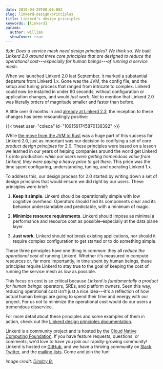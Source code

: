 ```yaml
---
date: 2019-04-29T00:00:00Z
slug: linkerd-design-principles
title: Linkerd's design principles
keywords: [linkerd]
params:
  author: william
  showCover: true
---
```


_tl;dr: Does a service mesh need design principles? We think so. We built Linkerd 2.0 around three core principles that are designed to reduce the operational cost---especially for human beings---of running a service mesh._

When we launched Linkerd 2.0 last September, it marked a substantial departure from Linkerd 1.x. Gone was the JVM, the config file, and the setup and tuning process that ranged from intricate to complex. Linkerd could now be installed in under 60 seconds, without configuration or application changes, and would _just work_. Not to mention that Linkerd 2.0 was literally orders of magnitude smaller and faster than before.

A little over 6 months in and [already at Linkerd 2.3](/2019/04/16/announcing-linkerd-2.3/), the reception to these changes has been resoundingly positive:

{{< tweet user="coleca" id="1091591745870139392" >}}

While [the move from the JVM to Rust](https://www.infoq.com/articles/linkerd-v2-production-adoption) was a huge part of this success for Linkerd 2.0, just as important was our decision to codifying a set of core _product design principles_ for 2.0. These principles were based on a lesson we learned in our years of helping companies around the world get Linkerd 1.x into production: _while our users were getting tremendous value from Linkerd, they were paying a heavy price to get there_. This price was the time spent configuring, understanding, tuning, and operating Linkerd 1.x.

To address this, our design process for 2.0 started by writing down a set of design principles that would ensure we did right by our users. These principles were brief:

1. **Keep it simple**. Linkerd should be operationally simple with low cognitive overhead. Operators should find its components clear and its behavior understandable and predictable, with a minimum of magic.

2. **Minimize resource requirements**. Linkerd should impose as minimal a performance and resource cost as possible–especially at the data plane layer.

3. **Just work**. Linkerd should not break existing applications, nor should it require complex configuration to get started or to do something simple.

These three principles have one thing in common: they all _reduce the operational cost_ of running Linkerd. Whether it's measured in compute resources or, far more importantly, in time spent by human beings, these principles require Linkerd to stay true to the goal of keeping the cost of running the service mesh as low as possible.

This focus on cost is so critical because _Linkerd is fundamentally a product for human beings_: operators, SREs, and platform owners. Seen this way, reducing operational cost isn't just a nice idea---it's a reflection of how actual human beings are going to spend their time and energy with our project. For us _not_ to minimize the operational cost would do our users a tremendous disservice.

For more detail about these principles and some examples of them in action, check out the [Linkerd design principles documentation](/2/design-principles/).

Linkerd is a community project and is hosted by the [Cloud Native Computing Foundation](https://cncf.io). If you have feature requests, questions, or comments, we'd love to have you join our rapidly-growing community! Linkerd is hosted on [GitHub](https://github.com/linkerd/), and we have a thriving community on [Slack](https://slack.linkerd.io), [Twitter](https://twitter.com/linkerd), and the [mailing lists](/community/get-involved/). Come and join the fun!

_Image credit: [Dimitry B.](https://www.flickr.com/photos/ru_boff/)_
